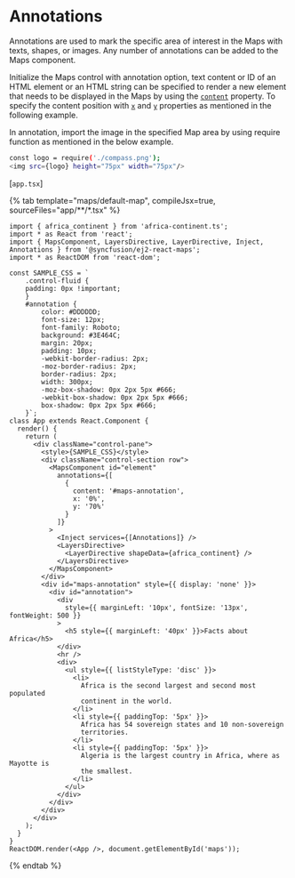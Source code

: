 # Annotations

Annotations are used to mark the specific area of interest in the Maps with texts, shapes, or images. Any number of annotations can be added to the Maps component.

Initialize the Maps control with annotation option, text content or ID of an HTML element or an HTML string can be specified to render a new element that needs to be displayed in the Maps by using the [`content`](../api/maps/annotationModel/#content) property. To specify the content position with [`x`](../api/maps/annotationModel/#x) and [`y`](../api/maps/annotationModel/#y) properties as mentioned in the following example.

In annotation, import the image in the specified Map area by using require function as mentioned in the below example.

```sh
const logo = require('./compass.png');
<img src={logo} height="75px" width="75px"/>
```

[`app.tsx`]

{% tab template="maps/default-map", compileJsx=true, sourceFiles="app/**/*.tsx" %}

```tsx
import { africa_continent } from 'africa-continent.ts';
import * as React from 'react';
import { MapsComponent, LayersDirective, LayerDirective, Inject, Annotations } from '@syncfusion/ej2-react-maps';
import * as ReactDOM from 'react-dom';

const SAMPLE_CSS = `
    .control-fluid {
    padding: 0px !important;
    }
    #annotation {
        color: #DDDDDD;
        font-size: 12px;
        font-family: Roboto;
        background: #3E464C;
        margin: 20px;
        padding: 10px;
        -webkit-border-radius: 2px;
        -moz-border-radius: 2px;
        border-radius: 2px;
        width: 300px;
        -moz-box-shadow: 0px 2px 5px #666;
        -webkit-box-shadow: 0px 2px 5px #666;
        box-shadow: 0px 2px 5px #666;
    }`;
class App extends React.Component {
  render() {
    return (
      <div className="control-pane">
        <style>{SAMPLE_CSS}</style>
        <div className="control-section row">
          <MapsComponent id="element"
            annotations={[
              {
                content: '#maps-annotation',
                x: '0%',
                y: '70%'
              }
            ]}
          >
            <Inject services={[Annotations]} />
            <LayersDirective>
              <LayerDirective shapeData={africa_continent} />
            </LayersDirective>
          </MapsComponent>
        </div>
        <div id="maps-annotation" style={{ display: 'none' }}>
          <div id="annotation">
            <div
              style={{ marginLeft: '10px', fontSize: '13px', fontWeight: 500 }}
            >
              <h5 style={{ marginLeft: '40px' }}>Facts about Africa</h5>
            </div>
            <hr />
            <div>
              <ul style={{ listStyleType: 'disc' }}>
                <li>
                  Africa is the second largest and second most populated
                  continent in the world.
                </li>
                <li style={{ paddingTop: '5px' }}>
                  Africa has 54 sovereign states and 10 non-sovereign
                  territories.
                </li>
                <li style={{ paddingTop: '5px' }}>
                  Algeria is the largest country in Africa, where as Mayotte is
                  the smallest.
                </li>
              </ul>
            </div>
          </div>
        </div>
      </div>
    );
  }
}
ReactDOM.render(<App />, document.getElementById('maps'));

```

{% endtab %}